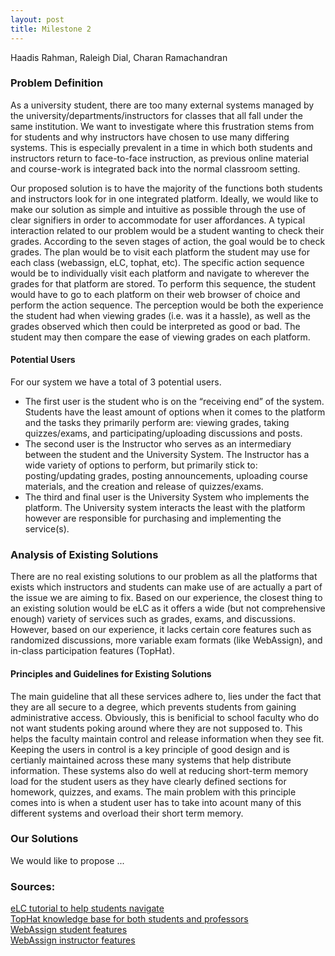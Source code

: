 ```yaml
---
layout: post
title: Milestone 2
---
```


Haadis Rahman, Raleigh Dial, Charan Ramachandran

### Problem Definition
As a university student, there are too many external systems managed by the university/departments/instructors for classes that all fall under the same institution. We want to investigate where this frustration stems from for students and why instructors have chosen to use many differing systems. This is especially prevalent in a time in which both students and instructors return to face-to-face instruction, as previous online material and course-work is integrated back into the normal classroom setting.  

Our proposed solution is to have the majority of the functions both students and instructors look for in one integrated platform. Ideally, we would like to make our solution as simple and intuitive as possible through the use of clear signifiers in order to accommodate for user affordances. A typical interaction related to our problem would be a student wanting to check their grades. According to the seven stages of action, the goal would be to check grades. The plan would be to visit each platform the student may use for each class (webassign, eLC, tophat, etc). The specific action sequence would be to individually visit each platform and navigate to wherever the grades for that platform are stored. To perform this sequence, the student would have to go to each platform on their web browser of choice and perform the action sequence. The perception would be both the experience the student had when viewing grades (i.e. was it a hassle), as well as the grades observed which then could be interpreted as good or bad. The student may then compare the ease of viewing grades on each platform.

#### Potential Users
For our system we have a total of 3 potential users.
* The first user is the student who is on the “receiving end” of the system. Students have the least amount of options when it comes to the platform and the tasks they primarily perform are: viewing grades, taking quizzes/exams, and participating/uploading discussions and posts.
* The second user is the Instructor who serves as an intermediary between the student and the University System. The Instructor has a wide variety of options to perform, but primarily stick to: posting/updating grades, posting announcements, uploading course materials, and the creation and release of quizzes/exams.
* The third and final user is the University System who implements the platform. The University system interacts the least with the platform however are responsible for purchasing and implementing the service(s).

### Analysis of Existing Solutions
There are no real existing solutions to our problem as all the platforms that exists which instructors and students can make use of are actually a part of the issue we are aiming to fix. Based on our experience, the closest thing to an existing solution would be eLC as it offers a wide (but not comprehensive enough) variety of services such as grades, exams, and discussions. However, based on our experience, it lacks certain core features such as randomized discussions, more variable exam formats (like WebAssign), and in-class participation features (TopHat).

#### Principles and Guidelines for Existing Solutions
The main guideline that all these services adhere to, lies under the fact that they are all secure to a degree, which prevents students from gaining administrative access. Obviously, this is benificial to school faculty who do not want students poking around where they are not supposed to. This helps the faculty maintain control and release information when they see fit. Keeping the users in control is a key principle of good design and is certianly maintained across these many systems that help distribute information. These systems also do well at reducing short-term memory load for the student users as they have clearly defined sections for homework, quizzes, and exams. The main problem with this principle comes into is when a student user has to take into acount many of this different systems and overload their short term memory.

### Our Solutions
We would like to propose ...

### Sources:
[eLC tutorial to help students navigate](https://help.elc.uga.edu/for_students/)
<br/>
[TopHat knowledge base for both students and professors](https://success.tophat.com/s/categoryhome/Professor)
<br/>
[WebAssign student features](https://webassign.com/students/features/)
<br/>
[WebAssign instructor features](https://webassign.com/instructors/features/)


<!-- Poole is the Jekyll Butler, serving as an upstanding and effective foundation for Jekyll themes by [@mdo](https://twitter.com/mdo). Poole, and every theme built on it (like Hyde here) includes the following:

* Complete Jekyll setup included (layouts, config, [404](/404), [RSS feed](/atom.xml), posts, and [example page](/about))
* Mobile friendly design and development
* Easily scalable text and component sizing with `rem` units in the CSS
* Support for a wide gamut of HTML elements
* Related posts (time-based, because Jekyll) below each post
* Syntax highlighting, courtesy Pygments (the Python-based code snippet highlighter)

### Hyde features

In addition to the features of Poole, Hyde adds the following:

* Sidebar includes support for textual modules and a dynamically generated navigation with active link support
* Two orientations for content and sidebar, default (left sidebar) and [reverse](https://github.com/poole/lanyon#reverse-layout) (right sidebar), available via `<body>` classes
* [Eight optional color schemes](https://github.com/poole/hyde#themes), available via `<body>` classes

[Head to the readme](https://github.com/poole/hyde#readme) to learn more.

### Browser support

Hyde is by preference a forward-thinking project. In addition to the latest versions of Chrome, Safari (mobile and desktop), and Firefox, it is only compatible with Internet Explorer 9 and above.

### Download

Hyde is developed on and hosted with GitHub. Head to the <a href="https://github.com/poole/hyde">GitHub repository</a> for downloads, bug reports, and features requests.

Thanks!
=======
---
layout: page
title: Milestone 2
---

### Problem Definition
As a university student, there are too many external systems managed by the university/departments/instructors for classes that all fall under the same institution. We want to investigate where this frustration stems from for students and why instructors have chosen to use many differing systems. This is especially prevalent in a time in which both students and instructors return to face-to-face instruction, as previous online material and course-work is integrated back into the normal classroom setting.  

Our proposed solution is to have the majority of the functions both students and instructors look for in one integrated platform. Ideally, we would like to make our solution as simple and intuitive as possible through the use of clear signifiers in order to accommodate for user affordances. A typical interaction related to our problem would be a student wanting to check their grades. According to the seven stages of action, the goal would be to check grades. The plan would be to visit each platform the student may use for each class (webassign, eLC, tophat, etc). The specific action sequence would be to individually visit each platform and navigate to wherever the grades for that platform are stored. To perform this sequence, the student would have to go to each platform on their web browser of choice and perform the action sequence. The perception would be both the experience the student had when viewing grades (i.e. was it a hassle), as well as the grades observed which then could be interpreted as good or bad. The student may then compare the ease of viewing grades on each platform.

#### Potential Users
For our system we have a total of 3 potential users.
* The first user is the student who is on the “receiving end” of the system. Students have the least amount of options when it comes to the platform and the tasks they primarily perform are: viewing grades, taking quizzes/exams, and participating/uploading discussions and posts.
* The second user is the Instructor who serves as an intermediary between the student and the University System. The Instructor has a wide variety of options to perform, but primarily stick to: posting/updating grades, posting announcements, uploading course materials, and the creation and release of quizzes/exams.
* The third and final user is the University System who implements the platform. The University system interacts the least with the platform however are responsible for purchasing and implementing the service(s).

### Analysis of Existing Solutions
There are no real existing solutions to our problem as all the platforms that exists which instructors and students can make use of are actually a part of the issue we are aiming to fix. Based on our experience, the closest thing to an existing solution would be eLC as it offers a wide (but not comprehensive enough) variety of services such as grades, exams, and discussions. However, based on our experience, it lacks certain core features such as randomized discussions, more variable exam formats (like WebAssign), and in-class participation features (TopHat).

### Principles and Guidelines for Existing Solutions
The main guideline that all these services adhere to, lies under the fact that they are all secure to a degree, which prevents students from gaining administrative access.

>>>>>>> 886f7b1036c0ef918ea800097955dcf3694334f0:milestone2.md -->
